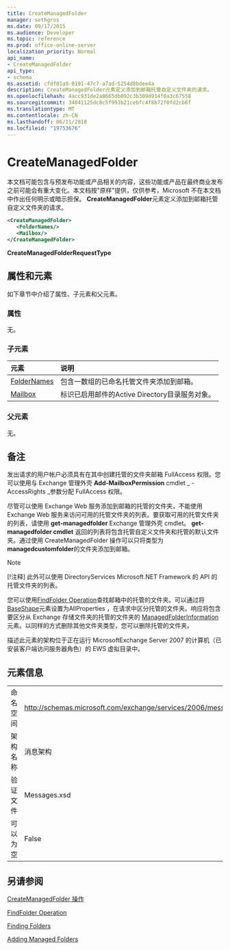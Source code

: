 ```yaml
---
title: CreateManagedFolder
manager: sethgros
ms.date: 09/17/2015
ms.audience: Developer
ms.topic: reference
ms.prod: office-online-server
localization_priority: Normal
api_name:
- CreateManagedFolder
api_type:
- schema
ms.assetid: cfdf01a9-0191-47c7-a7ad-5254d8bdee4a
description: CreateManagedFolder元素定义添加到邮箱托管自定义文件夹的请求。
ms.openlocfilehash: 4acc931de2a8665db092c3b309d914f0a3c67558
ms.sourcegitcommit: 34041125dc8c5f993b21cebfc4f8b72f0fd2cb6f
ms.translationtype: MT
ms.contentlocale: zh-CN
ms.lasthandoff: 06/11/2018
ms.locfileid: "19753676"
---
```

# <a name="createmanagedfolder"></a>CreateManagedFolder

本文档可能包含与预发布功能或产品相关的内容，这些功能或产品在最终商业发布之前可能会有重大变化。本文档按"原样"提供，仅供参考，Microsoft 不在本文档中作出任何明示或暗示担保。 **CreateManagedFolder**元素定义添加到邮箱托管自定义文件夹的请求。 
  
```xml
<CreateManagedFolder>
   <FolderNames/>
   <Mailbox/>
</CreateManagedFolder>
```

 **CreateManagedFolderRequestType**
## <a name="attributes-and-elements"></a>属性和元素

如下章节中介绍了属性、子元素和父元素。
  
### <a name="attributes"></a>属性

无。
  
### <a name="child-elements"></a>子元素

|**元素**|**说明**|
|:-----|:-----|
|[FolderNames](foldernames.md) <br/> |包含一数组的已命名托管文件夹添加到邮箱。  <br/> |
|[Mailbox](mailbox.md) <br/> |标识已启用邮件的Active Directory目录服务对象。  <br/> |
   
### <a name="parent-elements"></a>父元素

无。
  
## <a name="remarks"></a>备注

发出请求的用户帐户必须具有在其中创建托管的文件夹邮箱 FullAccess 权限。您可以使用与 Exchange 管理外壳 **Add-MailboxPermission** cmdlet  _ -AccessRights _参数分配 FullAccess 权限。 
  
尽管可以使用 Exchange Web 服务添加到邮箱的托管的文件夹，不能使用 Exchange Web 服务来访问可用的托管文件夹的列表。要获取可用的托管文件夹的列表，请使用 **get-managedfolder** Exchange 管理外壳 cmdlet。 **get-managedfolder cmdlet** 返回的列表将包含托管自定义文件夹和托管的默认文件夹。通过使用 CreateManagedFolder 操作可以只将类型为 **managedcustomfolder**的文件夹添加到邮箱。 
  
> [!NOTE]
> [!注释] 此外可以使用 DirectoryServices Microsoft.NET Framework 的 API 的托管文件夹的列表。 
  
您可以使用[FindFolder Operation](findfolder-operation.md)查找邮箱中的托管的文件夹。可以通过将[BaseShape](baseshape.md)元素设置为AllProperties ，在请求中区分托管的文件夹。响应将包含要区分从 Exchange 存储文件夹的托管的文件夹的 [ManagedFolderInformation](managedfolderinformation.md)元素。以同样的方式删除其他文件夹类型，您可以删除托管的文件夹。 
  
描述此元素的架构位于正在运行 MicrosoftExchange Server 2007 的计算机（已安装客户端访问服务器角色）的 EWS 虚拟目录中。
  
## <a name="element-information"></a>元素信息

|||
|:-----|:-----|
|命名空间  <br/> |http://schemas.microsoft.com/exchange/services/2006/messages  <br/> |
|架构名称  <br/> |消息架构  <br/> |
|验证文件  <br/> |Messages.xsd  <br/> |
|可以为空  <br/> |False  <br/> |
   
## <a name="see-also"></a>另请参阅



[CreateManagedFolder 操作](createmanagedfolder-operation.md)
  
[FindFolder Operation](findfolder-operation.md)


[Finding Folders](http://msdn.microsoft.com/library/9124d868-017a-43f0-b915-5c0082cacec9%28Office.15%29.aspx)
  
[Adding Managed Folders](http://msdn.microsoft.com/library/846658c6-7043-40fb-8439-19f97c2a967f%28Office.15%29.aspx)

